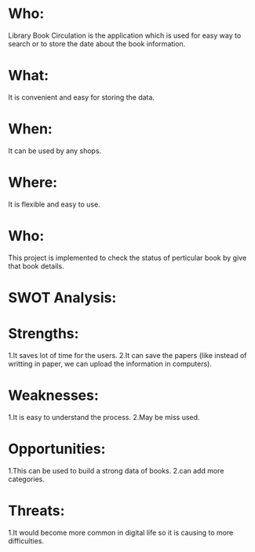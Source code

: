 <h1> Who: </h1>
Library Book Circulation is the application which is used for easy way to search or to store the date about the book information.

<h1> What: </h1>
It is convenient and easy for storing the data.

<h1> When: </h1>
It can be used by any shops.

<h1> Where: </h1>
It is flexible and easy to use.

<h1> Who: </h1>
This project is implemented to check the status of perticular book by give that book details.

<h1> SWOT Analysis: </h1>
<h1> Strengths: </h1>
1.It saves lot of time for the users. 2.It can save the papers (like instead of writting in paper, we can upload the information in computers).

<h1> Weaknesses: </h1>
1.It is easy to understand the process. 2.May be miss used.
<h1> Opportunities: </h1>
1.This can be used to build a strong data of books. 2.can add more categories.

<h1> Threats: </h1>
1.It would become more common in digital life so it is causing to more difficulties.
